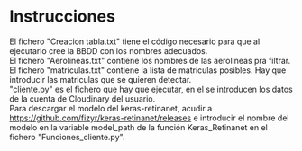 # Instrucciones
El fichero "Creacion tabla.txt" tiene el código necesario para que al ejecutarlo cree la BBDD con los nombres adecuados.  
El fichero "Aerolineas.txt" contiene los nombres de las aerolineas pra filtrar.  
El fichero "matriculas.txt" contiene la lista de matriculas posibles. Hay que introducir las matriculas que se quieren detectar.  
"cliente.py" es el fichero que hay que ejecutar, en el se introducen los datos de la cuenta de Cloudinary del usuario.  
Para descargar el modelo del keras-retinanet, acudir a https://github.com/fizyr/keras-retinanet/releases e introducir el nombre del modelo en la variable model_path de la función Keras_Retinanet en el fichero "Funciones_cliente.py".
